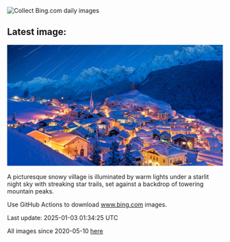 ![Collect Bing.com daily images](https://github.com/counter2015/bing-daily-images/workflows/Collect%20Bing.com%20daily%20images/badge.svg)
## Latest image:
![](images/ArdezSwitzerland.jpg)

A picturesque snowy village is illuminated by warm lights under a starlit night sky with streaking star trails, set against a backdrop of towering mountain peaks.

Use GitHub Actions to download www.bing.com images.

Last update: 2025-01-03 01:34:25 UTC

All images since 2020-05-10 [here](https://github.com/counter2015/bing-daily-images/tree/master/images)
